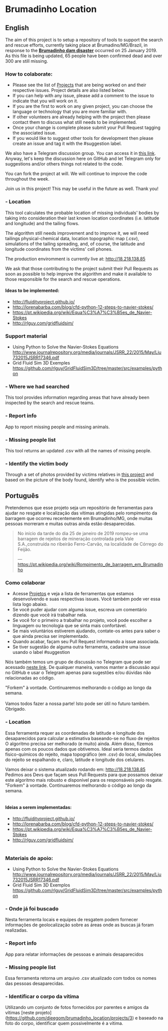 # Brumadinho Location

## English
The aim of this project is to setup a repository of tools to support the search and rescue efforts, currently taking place at Brumadino/MG/Brazil, in response to the [**Brumadinho dam disaster**](https://en.wikipedia.org/wiki/Brumadinho_dam_disaster) occurred on 25 January 2019. As this file is being updated, 65 people have been confirmed dead and over 300 are still missing.

### How to colaborate:
* Please see the list of [Projects](https://github.com/dieegom/brumadinho_location/projects) that are being worked on and their respective issues. Project details are also listed below.
* If you can help with any issue, please add a comment to the issue to indicate that you will work on it. 
* If you are the first to work on any given project, you can choose the language or technology that you are more familiar with.
* If other volunteers are already helping with the project then please contact them to discuss what still needs to be implemented.
* Once your change is complete please submit your Pull Request tagging the associated issue.
* If you would like to suggest other tools for development then please create an issue and tag it with the #suggestion label.

We also have a Telegram discussion group. You can access it in [this link](https://t.me/joinchat/K2pTZk1Xjo0UEzmCzkJvXQ). Anyway, let's keep the discussion here on GitHub and let Telegram only for suggestions and/or others things not related to the code. 

You can fork the project at will. We will continue to improve the code throughout the week.

Join us in this project! This may be useful in the future as well.
Thank you!

### - Location 
This tool calculates the probable location of missing individuals' bodies by taking into consideration their last known location coordinates (i.e. latitude and longitude) and the tailing flows.

The algorithm still needs improvement and to improve it, we will need tailings physical-chemical data, location topographic map (.csv), simulations of the tailing spreading, and, of course, the latitude and longitude coordinates from the victims' cell phones.

The production enviromment is currently live at: http://18.218.138.85

We ask that those contributing to the project submit their Pull Requests as soon as possible to help improve the algorithm and make it available to those responsible for the search and rescue operations.

#### Ideas to be implemented:
*  http://fluidityproject.github.io/
*  http://lorenabarba.com/blog/cfd-python-12-steps-to-navier-stokes/
*  https://pt.wikipedia.org/wiki/Equa%C3%A7%C3%B5es_de_Navier-Stokes
*  http://rlguy.com/gridfluidsim/
  
### Support material
* Using Python to Solve the Navier-Stokes Equations
  http://www.journalrepository.org/media/journals/JSRR_22/2015/May/Liu732015JSRR17346.pdf
* Grid Fluid Sim 3D Exemples
  https://github.com/rlguy/GridFluidSim3D/tree/master/src/examples/python



### - Where we had searched
This tool provides information regarding  areas that have already been inspected by the search and rescue teams. 

### - Report info
App to report missing people and missing animals.

### - Missing people list
This tool returns an updated .csv with all the names of missing people.

### - Identify the victim body
Through a set of photos provided by victims relatives in [this project](https://github.com/dieegom/brumadinho_location/projects/3) and based on the picture of the body found, identify who is the possible victim.

## Português
Pretendemos que esse projeto seja um repositório de ferramentas para ajudar no resgate e localização das vítimas atingidas pelo rompimento da barragem que ocorreu recentemente em Brumadinho/MG, onde muitas pessoas morreram e muitas outras ainda estão desaparecidas. 

>No início da tarde do dia 25 de janeiro de 2019 rompeu-se uma barragem de rejeitos de mineração controlada pela Vale S.A.,construída no ribeirão Ferro-Carvão, na localidade de Córrego do Feijão.
>
> — https://pt.wikipedia.org/wiki/Rompimento_de_barragem_em_Brumadinho

### Como colaborar

* Acesse [Projetos](https://github.com/dieegom/brumadinho_location/projects) e veja a lista de ferramentas que estamos desenvolvendo e suas respectivas issues. Você também pode ver essa lista logo abaixo. 
* Se você puder ajudar com alguma issue, escreva um comentário dizendo que você irá trabalhar nela.
* Se você for o primeiro a trabalhar no projeto, você pode escolher a linguagem ou tecnologia que se sinta mais confortável.
* Se mais voluntários estiverem ajudando, contate-os antes para saber o que ainda precisa ser implementado.
* Quando acabar, façam seu Pull Request informando a issue associada.
* Se tiver sugestão de alguma outra ferramenta, cadastre uma issue usando o label #suggestion


Nós também temos um grupo de discussão no Telegram que pode ser acessado [neste link](https://t.me/joinchat/K2pTZk1Xjo0UEzmCzkJvXQ). De qualquer maneira, vamos manter a discussão aqui no GitHub e usar o Telegram apenas para sugestões e/ou dúvidas não relacionadas ao código. 


"Forkem" à vontade. Continuaremos melhorando o código ao longo da semana. <br/><br/>
Vamos todos fazer a nossa parte! Isto pode ser útil no futuro também.<br/>
Obrigado.

### - Location 

Essa ferramenta requer as coordenadas de latitude e longitude dos desaparecidos para calcular a estimativa baseando-se no fluxo de rejeitos <br/>
O algoritmo precisa ser melhorado (e muito) ainda. Além disso, fizemos apenas com os poucos dados que obtivemos. Ideal seria termos dados físico-químicos do rejeito, mapa topográfico (em .csv) do local, simulações do rejeito se espalhando e, claro, latitude e longitude dos celulares.<br/>

Vamos deixar o sistema atualizado rodando em: http://18.218.138.85  <br/>
Pedimos aos Devs que façam seus Pull Requests para que possamos deixar este algoritmo mais robusto e disponível para os responsáveis pelo resgate. "Forkem" à vontade. Continuaremos melhorando o código ao longo da semana. <br/><br/>

####  Ideias a serem implementadas: <br/>
*  http://fluidityproject.github.io/ <br/>
*  http://lorenabarba.com/blog/cfd-python-12-steps-to-navier-stokes/ <br/>
*  https://pt.wikipedia.org/wiki/Equa%C3%A7%C3%B5es_de_Navier-Stokes <br/>
*  http://rlguy.com/gridfluidsim/<br/><br/>


### Materiais de apoio: 
* Using Python to Solve the Navier-Stokes Equations
  http://www.journalrepository.org/media/journals/JSRR_22/2015/May/Liu732015JSRR17346.pdf
* Grid Fluid Sim 3D Exemplos
  https://github.com/rlguy/GridFluidSim3D/tree/master/src/examples/python



### - Onde já foi buscado
Nesta ferramenta locais e equipes de resgatem podem fornecer informações de geolocalização sobre as áreas onde as buscas já foram realizadas.

### - Report info
App para relatar informações de pessoas e animais desaparecidos


### - Missing people list
Essa ferramenta retorna um arquivo .csv atualizado com todos os nomes das pessoas desaparecidas.


### - Identificar o corpo da vítima
Utilizando um conjunto de fotos fornecidos por parentes e amigos da vítimas [neste projeto] (https://github.com/dieegom/brumadinho_location/projects/3) e baseado na foto do corpo, identificar quem possivelmente é a vítima.
